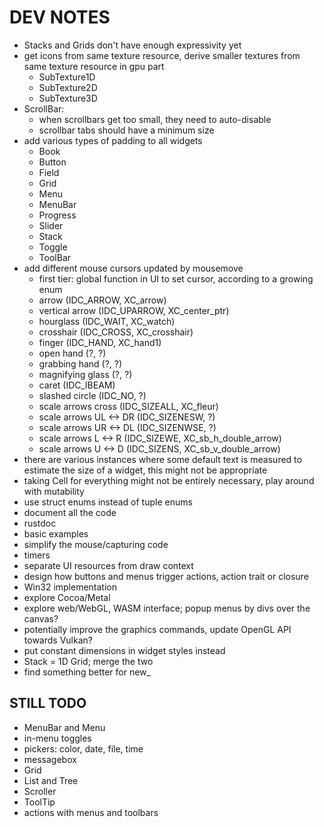 # DEV NOTES

- Stacks and Grids don't have enough expressivity yet
- get icons from same texture resource, derive smaller textures from same texture resource in gpu part
    - SubTexture1D
    - SubTexture2D
    - SubTexture3D
- ScrollBar:
    - when scrollbars get too small, they need to auto-disable
    - scrollbar tabs should have a minimum size
- add various types of padding to all widgets
    - Book
    - Button
    - Field
    - Grid
    - Menu
    - MenuBar
    - Progress
    - Slider
    - Stack
    - Toggle
    - ToolBar
- add different mouse cursors updated by mousemove
    - first tier: global function in UI to set cursor, according to a growing enum
    - arrow (IDC_ARROW, XC_arrow)
    - vertical arrow (IDC_UPARROW, XC_center_ptr)
    - hourglass (IDC_WAIT, XC_watch)
    - crosshair (IDC_CROSS, XC_crosshair)
    - finger (IDC_HAND, XC_hand1)
    - open hand (?, ?)
    - grabbing hand (?, ?)
    - magnifying glass (?, ?)
    - caret (IDC_IBEAM)
    - slashed circle (IDC_NO, ?)
    - scale arrows cross (IDC_SIZEALL, XC_fleur)
    - scale arrows UL <-> DR (IDC_SIZENESW, ?)
    - scale arrows UR <-> DL (IDC_SIZENWSE, ?)
    - scale arrows L <-> R (IDC_SIZEWE, XC_sb_h_double_arrow)
    - scale arrows U <-> D (IDC_SIZENS, XC_sb_v_double_arrow)
- there are various instances where some default text is measured to estimate the size of a widget, this might not be appropriate
- taking Cell for everything might not be entirely necessary, play around with mutability
- use struct enums instead of tuple enums
- document all the code
- rustdoc
- basic examples
- simplify the mouse/capturing code
- timers
- separate UI resources from draw context
- design how buttons and menus trigger actions, action trait or closure
- Win32 implementation
- explore Cocoa/Metal
- explore web/WebGL, WASM interface; popup menus by divs over the canvas?
- potentially improve the graphics commands, update OpenGL API towards Vulkan?
- put constant dimensions in widget styles instead
- Stack = 1D Grid; merge the two
- find something better for new_

## STILL TODO

- MenuBar and Menu
- in-menu toggles
- pickers: color, date, file, time
- messagebox
- Grid
- List and Tree
- Scroller
- ToolTip
- actions with menus and toolbars
